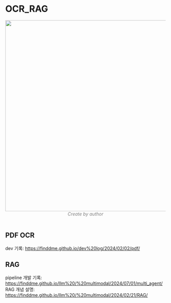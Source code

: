 # OCR_RAG

<center><img width="600" src="./example.gif"></center>
<center><em style="color:gray;">Create by author</em></center><br>

## PDF OCR

dev 기록: https://finddme.github.io/dev%20log/2024/02/02/pdf/

## RAG

pipeline 개발 기록: https://finddme.github.io/llm%20/%20multimodal/2024/07/01/multi_agent/
RAG 개념 설명: https://finddme.github.io/llm%20/%20multimodal/2024/02/21/RAG/
